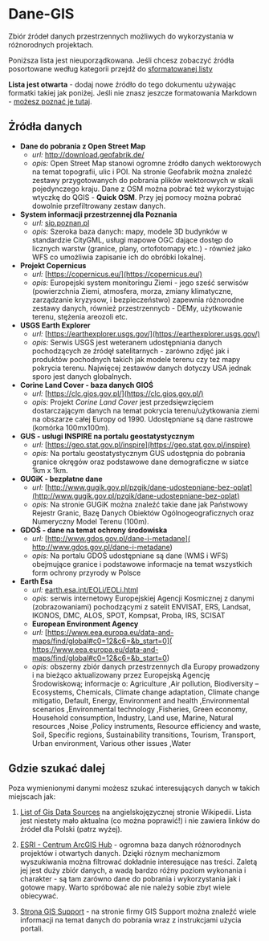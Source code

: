 # Dane-GIS
Zbiór źródeł danych przestrzennych możliwych do wykorzystania w różnorodnych projektach.

Poniższa lista jest nieuporządkowana. Jeśli chcesz zobaczyć źródła posortowane według kategorii przejdź do [sformatowanej listy](lista_zrodel.md)

**Lista jest otwarta** - dodaj nowe źródło do tego dokumentu używając formatki takiej jak poniżej. Jeśli nie znasz jeszcze formatowania Markdown - [możesz poznać je tutaj](https://guides.github.com/features/mastering-markdown/).

## Żródła danych

     
- **Dane do pobrania z Open Street Map**
     - _url:_ http://download.geofabrik.de/ 
     - _opis:_ Open Street Map stanowi ogromne źródło danych wektorowych na temat topografii, ulic i POI. Na stronie Geofabrik można znaleźć zestawy przygotowanych do pobrania plików wektorowych w skali pojedynczego kraju. Dane z OSM można pobrać też wykorzystując wtyczkę do QGIS - **Quick OSM**. Przy jej pomocy można pobrać dowolnie przefiltrowany zestaw danych. 
- **System informacji przestrzennej dla Poznania**
     - _url:_ [sip.poznan.pl](sip_poznan.pl)
     - _opis:_ Szeroka baza danych: mapy, modele 3D budynków w standardzie CityGML, usługi mapowe OGC dające dostęp do licznych warstw (granice, plany, ortofotomapy etc.) - również jako WFS co umożliwia zapisanie ich do obróbki lokalnej. 
- **Projekt Copernicus** 
     - _url:_ [https://copernicus.eu/](https://copernicus.eu/)
     - _opis:_ Europejski system monitoringu Ziemi - jego sześć serwisów (powierzchnia Ziemi, atmosfera, morza, zmiany klimatyczne, zarządzanie kryzysow, i  bezpieczeństwo) zapewnia różnorodne zestawy danych, również przestrzennycb - DEMy, użytkowanie terenu, stężenia areozoli etc.
- **USGS Earth Explorer** 
     - _url:_ [https://earthexplorer.usgs.gov/](https://earthexplorer.usgs.gov/)
     - _opis:_ Serwis USGS jest weteranem udostępniania danych pochodzących ze źródęł satelitarnych - zarówno zdjęć jak i produktów pochodnych takich jak modele terenu czy też mapy pokrycia terenu. Najwięcej zestawów danych dotyczy USA jednak sporo jest danych globalnych.
- **Corine Land Cover - baza danych GIOŚ** 
     - _url:_ [https://clc.gios.gov.pl/](https://clc.gios.gov.pl/)
     - _opis:_ Projekt _Corine Land Cover_ jest przedsięwzięciem dostarczającym danych na temat pokrycia terenu/użytkowania ziemi na obszarze całej Europy od 1990. Udostępniane są dane rastrowe (komórka 100mx100m). 
- **GUS - usługi INSPIRE na portalu geostatystycznym** 
     - _url:_ [https://geo.stat.gov.pl/inspire](https://geo.stat.gov.pl/inspire)
     - _opis:_ Na portalu geostatystycznym GUS udostępnia do pobrania granice okręgów oraz podstawowe dane demograficzne w siatce 1km x 1km.
- **GUGiK - bezpłatne dane** 
     - _url:_ [http://www.gugik.gov.pl/pzgik/dane-udostepniane-bez-oplat](http://www.gugik.gov.pl/pzgik/dane-udostepniane-bez-oplat)
     - _opis:_ Na stronie GUGiK można znaleźć takie dane jak Państwowy Rejestr Granic, Bazę Danych Obiektów Ogólnogeograficznych oraz Numeryczny Model Terenu (100m). 
- **GDOŚ - dane na temat ochrony środowiska**
     - _url:_ [http://www.gdos.gov.pl/dane-i-metadane](  http://www.gdos.gov.pl/dane-i-metadane)
     - _opis:_ Na portalu GDOŚ udostępniane są dane (WMS i WFS) obejmujące granice i podstawowe informacje na temat wszystkich form ochrony przyrody w Polsce
- **Earth Esa**
     - _url:_ [earth.esa.int/EOLi/EOLi.html](earth.esa.int/EOLi/EOLi.html)
     - _opis:_ serwis internetowy Europejskiej Agencji Kosmicznej z danymi (zobrazowaniami) pochodzącymi z satelit ENVISAT, ERS, Landsat, IKONOS, DMC, ALOS, SPOT, Kompsat, Proba, IRS, SCISAT
     - **European Environment Agency**
     - _url:_ [https://www.eea.europa.eu/data-and-maps/find/global#c0=12&c6=&b_start=0](  https://www.eea.europa.eu/data-and-maps/find/global#c0=12&c6=&b_start=0)
     - _opis:_ obszerny zbiór danych przestrzennych dla Europy prowadzony i na bieżąco aktualizowany przez Europejską Agencję Środowiskową; informacje o: Agriculture ,Air pollution, Biodiversity – Ecosystems, Chemicals, Climate change adaptation, Climate change mitigatio, Default, Energy, Environment and health ,Environmental scenarios ,Environmental technology ,Fisheries, Green economy, Household consumption, Industry, Land use, Marine, Natural resources ,Noise ,Policy instruments, Resource efficiency and waste, Soil, Specific regions, Sustainability transitions, Tourism, Transport, Urban environment, Various other issues ,Water 
   






   
   
   

## Gdzie szukać dalej

Poza wymienionymi danymi możesz szukać interesujących danych w takich miejscach jak:

1. [List of Gis Data Sources](https://en.wikipedia.org/wiki/List_of_GIS_data_sources) na angielskojęzycznej stronie Wikipedii. Lista jest niestety mało aktualna (co można poprawić!) i nie zawiera linków do źródeł dla Polski (patrz wyżej). 

2. [ESRI - Centrum ArcGIS Hub](https://hub.arcgis.com/search) - ogromna baza danych różnorodnych projektów i otwartych danych. Dzięki róznym mechanizmom wyszukiwania można filtrować dokładnie interesujące nas treści. Zaletą jej jest duży zbiór danych, a wadą bardzo różny poziom wykonania i charakter - są tam zarówno dane do pobrania i wykorzystania jak i gotowe mapy. Warto spróbować ale nie należy sobie zbyt wiele obiecywać. 

3. [Strona GIS Support](https://gis-support.pl/baza-wiedzy/dane-do-pobrania/) - na stronie firmy GIS Support można znaleźć wiele informacji na temat danych do pobrania wraz z instrukcjami użycia portali. 
